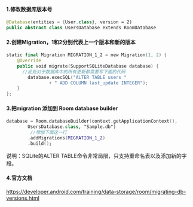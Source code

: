 #### 1.修改数据库版本号
```kotlin
@Database(entities = {User.class}, version = 2)
public abstract class UsersDatabase extends RoomDatabase
```
#### 2.创建Migration，1和2分别代表上一个版本和新的版本
```kotlin
static final Migration MIGRATION_1_2 = new Migration(1, 2) {
    @Override
    public void migrate(SupportSQLiteDatabase database) {
      //此处对于数据库中的所有更新都需要写下面的代码
        database.execSQL("ALTER TABLE users "
                + " ADD COLUMN last_update INTEGER");
    }
};
```
#### 3.把migration 添加到 Room database builder
```kotlin
database = Room.databaseBuilder(context.getApplicationContext(),
        UsersDatabase.class, "Sample.db")
         //增加下面这一行
        .addMigrations(MIGRATION_1_2)
        .build();
```
说明：SQLite的ALTER TABLE命令非常局限，只支持重命名表以及添加新的字段。

#### 4.官方文档
https://developer.android.com/training/data-storage/room/migrating-db-versions.html

